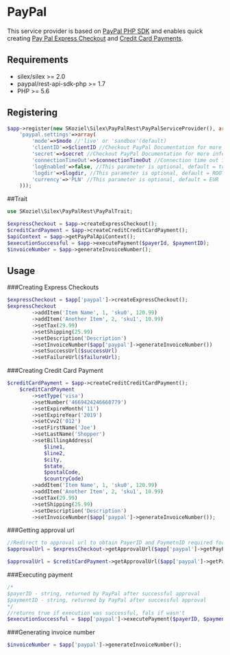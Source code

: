 # PayPal

This service provider is based on [PayPal PHP SDK](https://github.com/paypal/PayPal-PHP-SDK) and enables quick creating [Pay Pal Express Checkout](https://developer.paypal.com/docs/integration/direct/express-checkout/) and [Credit Card Payments](https://developer.paypal.com/docs/integration/direct/accept-credit-cards/).

## Requirements

- silex/silex >= 2.0
- paypal/rest-api-sdk-php >= 1.7
- PHP >= 5.6

## Registering

```php
$app->register(new SKoziel\Silex\PayPalRest\PayPalServiceProvider(), array(
    'paypal.settings'=>array(
        'mode'=>$mode //'live' or 'sandbox'(default)
        'clientID'=>$clientID //Checkout PayPal Documentation for more info
        'secret'=>$secret //Checkout PayPal Documentation for more info
        'connectionTimeOut'=>$connectionTimeOut //Connection time out in seconds, optional, default = 30
        'logEnabled'=>false, //This parameter is optional, default = true
        'logdir'=>$logdir, //This parameter is optional, default = ROOT/logs
        'currency'=>'PLN' //This parameter is optional, default = EUR
    )));
```

##Trait

```php
use SKoziel\Silex\PayPalRest\PayPalTrait;

$expressCheckout = $app->createExpressCheckout();
$creditCardPayment = $app->createCreditCreditCardPayment();
$apiContext = $app->getPayPalApiContext();
$executionSuccessful = $app->executePayment($payerId, $paymentID);
$invoiceNumber = $app->generateInvoiceNumber();
```

## Usage

###Creating Express Checkouts

```php
$expressCheckout = $app['paypal']->createExpressCheckout();
$expressCheckout
        ->addItem('Item Name', 1, 'sku0', 120.99)
        ->addItem('Another Item', 2, 'sku1', 10.99)
        ->setTax(29.99)
        ->setShipping(25.99)
        ->setDescription('Description')
        ->setInvoiceNumber($app['paypal']->generateInvoiceNumber())
        ->setSuccessUrl($successUrl)
        ->setFailureUrl($failureUrl);
```

###Creating Credit Card Payment

```php
$creditCardPayment = $app->createCreditCreditCardPayment();
    $creditCardPayment
        ->setType('visa')
        ->setNumber('4669424246660779')
        ->setExpireMonth('11')
        ->setExpireYear('2019')
        ->setCvv2('012')
        ->setFirstName('Joe')
        ->setLastName('Shopper')
        ->setBillingAddress(
            $line1,
            $line2,
            $city,
            $state,
            $postalCode,
            $countryCode)
        ->addItem('Item Name', 1, 'sku0', 120.99)
        ->addItem('Another Item', 2, 'sku1', 10.99)
        ->setTax(29.99)
        ->setShipping(25.99)
        ->setDescription('Description')
        ->setInvoiceNumber($app['paypal']->generateInvoiceNumber());
```

###Getting approval url

```php
//Redirect to approval url to obtain PayerID and PaymetnID required for payment execution
$approvalUrl = $expressCheckout->getApprovalUrl($app['paypal']->getPayPalApiContext());

$approvalUrl = $creditCardPayment->getApprovalUrl($app['paypal']->getPayPalApiContext());
```

###Executing payment

```php
/*
$payerID - string, returned by PayPal after successful approval
$paymentID - string, returned by PayPal after successful approval
*/
//returns true if execution was successful, fals if wasn't
$executionSuccessful = $app['paypal']->executePayment($payerID, $paymentID); 
```

###Generating invoice number

```php
$invoiceNumber = $app['paypal']->generateInvoiceNumber();
```